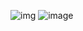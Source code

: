 ![img](https://github.com/WilliamSottoriva/Feature-Extraction-Experiment/assets/60838237/a7cf249f-8151-430f-bc61-7d8d299a7e78)
![image](https://github.com/WilliamSottoriva/Feature-Extraction-Experiment/assets/60838237/5c22a2e9-0b78-46f5-8038-84e0abb0fc1e)
